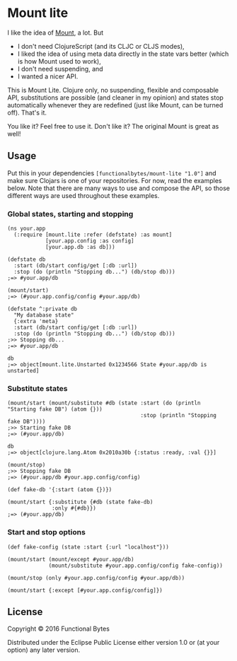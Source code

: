 # Mount lite

I like the idea of [Mount](https://github.com/tolitius/mount), a lot. But

* I don't need ClojureScript (and its CLJC or CLJS modes),
* I liked the idea of using meta data directly in the state vars better (which is how Mount used to work),
* I don't need suspending, and
* I wanted a nicer API.
 
This is Mount Lite. Clojure only, no suspending, flexible and composable API, substitutions are possible (and cleaner 
in my opinion) and states stop automatically whenever they are redefined (just like Mount, can be turned off). That's it.

You like it? Feel free to use it. Don't like it? The original Mount is great as well!

## Usage

Put this in your dependencies `[functionalbytes/mount-lite "1.0"]` and make sure Clojars is one of your repositories.
For now, read the examples below. Note that there are many ways to use and compose the API, so those different ways are used 
throughout these examples.

### Global states, starting and stopping

```
(ns your.app
  (:require [mount.lite :refer (defstate) :as mount]
            [your.app.config :as config]
            [your.app.db :as db]))

(defstate db 
  :start (db/start config/get [:db :url])
  :stop (do (println "Stopping db...") (db/stop db)))
;=> #your.app/db
  
(mount/start)
;=> (#your.app.config/config #your.app/db)

(defstate ^:private db
  "My database state"
  {:extra 'meta}
  :start (db/start config/get [:db :url])
  :stop (do (println "Stopping db...") (db/stop db)))
;>> Stopping db...
;=> #your.app/db

db
;=> object[mount.lite.Unstarted 0x1234566 State #your.app/db is unstarted]
```

### Substitute states

```
(mount/start (mount/substitute #db (state :start (do (println "Starting fake DB") (atom {}))
                                          :stop (println "Stopping fake DB"))))
;>> Starting fake DB
;=> (#your.app/db)

db
;=> object[clojure.lang.Atom 0x2010a30b {:status :ready, :val {}}]

(mount/stop)
;>> Stopping fake DB
;=> (#your.app/db #your.app.config/config)

(def fake-db '{:start (atom {})})

(mount/start {:substitute {#db (state fake-db)
              :only #{#db}})
;=> (#your.app/db)
```

### Start and stop options

```
(def fake-config (state :start {:url "localhost"}))

(mount/start (mount/except #your.app/db) 
             (mount/substitute #your.app.config/config fake-config))
              
(mount/stop (only #your.app.config/config #your.app/db))

(mount/start {:except [#your.app.config/config]})
```

## License

Copyright © 2016 Functional Bytes

Distributed under the Eclipse Public License either version 1.0 or (at
your option) any later version.
